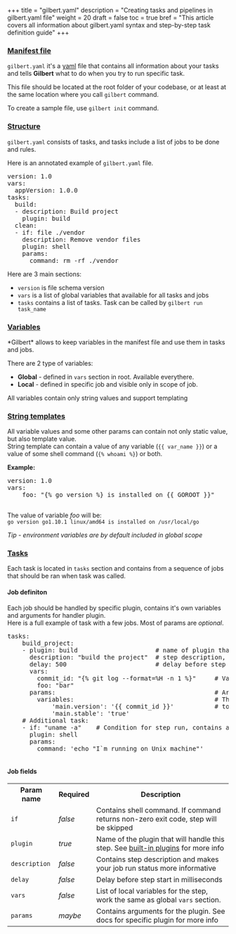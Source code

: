 +++
title = "gilbert.yaml"
description = "Creating tasks and pipelines in gilbert.yaml file"
weight = 20
draft = false
toc = true
bref = "This article covers all information about gilbert.yaml syntax and step-by-step task definition guide"
+++

<h3 class="section-head" id="h-intro"><a href="#h-intro">Manifest file</a></h3>
<p>
    <code>gilbert.yaml</code> it's a <a href="https://en.wikipedia.org/wiki/YAML" target="_blank">yaml</a> file that contains all information about your tasks and tells <b>Gilbert</b> what to do when you try to run specific task.
</p>
<p>
    This file should be located at the root folder of your codebase, or at least at the same location where you call <code>gilbert</code> command.
</p>
<p>
    To create a sample file, use <code>gilbert init</code> command.
</p>

<h3 class="section-head" id="h-structure"><a href="#h-strucure">Structure</a></h3>
<p>
    <code>gilbert.yaml</code> consists of tasks, and tasks include a list of jobs to be done and rules.
</p>
<p>
    Here is an annotated example of <code>gilbert.yaml</code> file.
</p>
<pre class="code">
version: 1.0
vars:
  appVersion: 1.0.0
tasks:
  build:
  - description: Build project
    plugin: build
  clean:
  - if: file ./vendor
    description: Remove vendor files
    plugin: shell
    params:
      command: rm -rf ./vendor
</pre>
<p>
    Here are 3 main sections:
    <ul>
        <li>
            <code>version</code> is file schema version
        </li>
        <li>
            <code>vars</code> is a list of global variables that available for all tasks and jobs
        </li>
        <li>
            <code>tasks</code> contains a list of tasks. Task can be called by <code>gilbert run task_name</code>
        </li>
    </ul>
</p>

<h3 class="section-head" id="h-variables"><a href="#h-variables">Variables</a></h3>
<p>
    *Gilbert* allows to keep variables in the manifest file and use them in tasks and jobs.
</p>
<p>
    There are 2 type of variables:
    <ul>
        <li>
            <b>Global</b> - defined in <code>vars</code> section in root. Available everythere.
        </li>
        <li>
            <b>Local</b> - defined in specific job and visible only in scope of job.
        </li>
    </ul>
</p>
<p>
    All variables contain only string values and support templating
</p>

<h3 class="section-head" id="h-templates"><a href="#h-templates">String templates</a></h3>
<p>
    All variable values and some other params can contain not only static value, but also template value.
    <br />
    String template can contain a value of any variable (<code>{{ var_name }}</code>) or a value of some shell command (<code>{% whoami %}</code>) or both.
</p>
<p>
    <b>Example:</b><br />
    <pre class="code">
version: 1.0
vars:
    foo: "{% go version %} is installed on {{ GOROOT }}"
    </pre>
</p>
<p>
    The value of variable <i>foo</i> will be:<br />
    <code>go version go1.10.1 linux/amd64 is installed on /usr/local/go</code>
</p>
<p>
    <i>Tip - environment variables are by default included in global scope</i>
</p>

<h3 class="section-head" id="h-tasks"><a href="#h-tasks">Tasks</a></h3>
<p>
    Each task is located in <code>tasks</code> section and contains from a sequence of
    jobs that should be ran when task was called.
</p>
<h4>Job definiton</h4>
<p>
    Each job should be handled by specific plugin, contains it's own variables and arguments for handler plugin.
    <br />
    Here is a full example of task with a few jobs. Most of params are <i>optional</i>.
</p>
<p>
    <pre class="code">
tasks:
    build_project:
    - plugin: build                     # name of plugin that will handle this step, required!
      description: "build the project"  # step description, optional
      delay: 500                        # delay before step start in milliseconds, optional
      vars:
        commit_id: "{% git log --format=%H -n 1 %}"     # Variables for current step, optional
        foo: "bar"
      params:                                           # Arguments for plugin.
        variables:                                      # Those values are specific
            'main.version': '{{ commit_id }}'           # to each plugin.
            'main.stable': 'true'
    # Additional task:
    - if: "uname -a"    # Condition for step run, contains a shell command, optional
      plugin: shell
      params:
        command: 'echo "I`m running on Unix machine"'
    </pre>
</p>
<p>
    <h4>Job fields</h4>
    <table>
        <tr>
            <th>Param name</th>
            <th>Required</th>
            <th>Description</th>
        </tr>
        <tr>
            <td><code>if</code></td>
            <td><i>false</i></td>
            <td>Contains shell command. If command returns non-zero exit code, step will be skipped</td>
        </tr>
        <tr>
            <td><code>plugin</code></td>
            <td><i>true</i></td>
            <td>Name of the plugin that will handle this step. See <a href="../built-in-plugins">built-in plugins</a> for more info</td>
        </tr>
        <tr>
            <td><code>description</code></td>
            <td><i>false</i></td>
            <td>Contains step description and makes your job run status more informative</td>
        </tr>
        <tr>
            <td><code>delay</code></td>
            <td><i>false</i></td>
            <td>Delay before step start in milliseconds</td>
        </tr>
        <tr>
            <td><code>vars</code></td>
            <td><i>false</i></td>
            <td>List of local variables for the step, work the same as global <code>vars</code> section.</td>
        </tr>
        <tr>
            <td><code>params</code></td>
            <td><i>maybe</i></td>
            <td>Contains arguments for the plugin. See docs for specific plugin for more info</td>
        </tr>
    </table>
</p>
